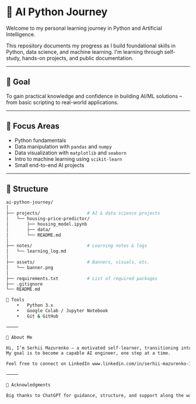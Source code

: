 # 🧠 AI Python Journey

Welcome to my personal learning journey in Python and Artificial Intelligence.

This repository documents my progress as I build foundational skills in Python, data science, and machine learning. I'm learning through self-study, hands-on projects, and public documentation.

---

## 🚀 Goal

To gain practical knowledge and confidence in building AI/ML solutions – from basic scripting to real-world applications.

---

## 📌 Focus Areas

- Python fundamentals
- Data manipulation with `pandas` and `numpy`
- Data visualization with `matplotlib` and `seaborn`
- Intro to machine learning using `scikit-learn`
- Small end-to-end AI projects

---

## 📂 Structure

```bash
ai-python-journey/
│
├── projects/                  # AI & data science projects
│   └── housing-price-predictor/
│       ├── housing_model.ipynb
│       ├── data/
│       └── README.md
│
├── notes/                     # Learning notes & logs
│   └── learning_log.md
│
├── assets/                    # Banners, visuals, etc.
│   └── banner.png
│
├── requirements.txt           # List of required packages
├── .gitignore
└── README.md

🧰 Tools
	•	Python 3.x
	•	Google Colab / Jupyter Notebook
	•	Git & GitHub

⸻

👋 About Me

Hi, I’m Serhii Mazurenko – a motivated self-learner, transitioning into the world of AI and data science.
My goal is to become a capable AI engineer, one step at a time.

Feel free to connect on LinkedIn www.linkedin.com/in/serhii-mazurenko-1361245f or share resources you think might help!

⸻

🤝 Acknowledgments

Big thanks to ChatGPT for guidance, structure, and support along the way.
